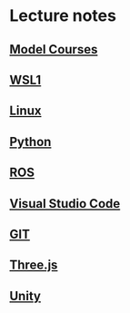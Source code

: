 # Lecture notes

## [Model Courses](./model_course/Home.md)

## [WSL1](https://github.com/KMiyawaki/lecture_wsl1)

## [Linux](./unix/Home.md)

## [Python](./python/Home.md)

## [ROS](./ros/Home.md)

## [Visual Studio Code](./vscode/visual_studio_code.md)

## [GIT](./git/Home.md)

## [Three.js](./three_js/Home.md)

## [Unity](./unity/Home.md)
